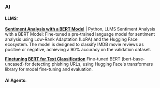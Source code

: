 ### AI

#### LLMS:

**[Sentiment Analysis with a BERT Model](https://colab.research.google.com/drive/1opm8H-tuzuoX4EzTuIeUwavaQFQCl2DO?usp=sharing)** | Python, LLMS
Sentiment Analysis with a BERT Model: Fine-tuned a pre-trained language model for sentiment analysis using Low-Rank Adaptation (LoRA) and the Hugging Face ecosystem. The model is designed to classify IMDB movie reviews as positive or negative, achieving a 90% accuracy on the validation dataset.

**[Finetuning BERT for Text Classification](https://colab.research.google.com/drive/1IYFWsqcP6Ceme__NHrrWCClmDrNEe4Yr?usp=sharing)**
Fine-tuned BERT (bert-base-uncased) for detecting phishing URLs, using Hugging Face's transformers library for model fine-tuning and evaluation.


#### AI Agents:
